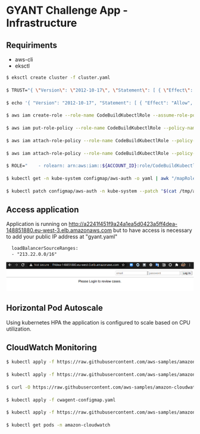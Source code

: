 # GYANT Challenge App - Infrastructure 

## Requiriments
- aws-cli
- eksctl

```sh
$ eksctl create cluster -f cluster.yaml

$ TRUST="{ \"Version\": \"2012-10-17\", \"Statement\": [ { \"Effect\": \"Allow\", \"Principal\": { \"AWS\": \"arn:aws:iam::627938768582:root\" }, \"Action\": \"sts:AssumeRole\" } ] }"

$ echo '{ "Version": "2012-10-17", "Statement": [ { "Effect": "Allow", "Action": "eks:Describe*", "Resource": "*" } ] }' > /tmp/iam-role-policy

$ aws iam create-role --role-name CodeBuildKubectlRole --assume-role-policy-document "$TRUST" --output text --query 'Role.Arn'

$ aws iam put-role-policy --role-name CodeBuildKubectlRole --policy-name eks-describe --policy-document file:///tmp/iam-role-policy

$ aws iam attach-role-policy --role-name CodeBuildKubectlRole --policy-arn arn:aws:iam::aws:policy/CloudWatchLogsFullAccess

$ aws iam attach-role-policy --role-name CodeBuildKubectlRole --policy-arn arn:aws:iam::aws:policy/AWSCodeBuildAdminAccess

$ ROLE="    - rolearn: arn:aws:iam::${ACCOUNT_ID}:role/CodeBuildKubectlRole\n      username: build\n      groups:\n        - system:masters"

$ kubectl get -n kube-system configmap/aws-auth -o yaml | awk "/mapRoles: \|/{print;print \"$ROLE\";next}1" > /tmp/aws-auth-patch.yml

$ kubectl patch configmap/aws-auth -n kube-system --patch "$(cat /tmp/aws-auth-patch.yml)"
```

## Access application

Application is running on http://a2241f451f9a24a1ea5d0423a5ff4dea-148851880.eu-west-3.elb.amazonaws.com but to have access is necessary to add your public IP address at "gyant.yaml"

```
  loadBalancerSourceRanges:
  - "213.22.0.0/16"
```
![app](app.png)

## Horizontal Pod Autoscale
Using kubernetes HPA the application is configured to scale based on CPU utilization.

## CloudWatch Monitoring
```sh
$ kubectl apply -f https://raw.githubusercontent.com/aws-samples/amazon-cloudwatch-container-insights/latest/k8s-deployment-manifest-templates/deployment-mode/daemonset/container-insights-monitoring/cloudwatch-namespace.yaml

$ kubectl apply -f https://raw.githubusercontent.com/aws-samples/amazon-cloudwatch-container-insights/latest/k8s-deployment-manifest-templates/deployment-mode/daemonset/container-insights-monitoring/cwagent/cwagent-serviceaccount.yaml

$ curl -O https://raw.githubusercontent.com/aws-samples/amazon-cloudwatch-container-insights/latest/k8s-deployment-manifest-templates/deployment-mode/daemonset/container-insights-monitoring/cwagent/cwagent-configmap.yaml

$ kubectl apply -f cwagent-configmap.yaml

$ kubectl apply -f https://raw.githubusercontent.com/aws-samples/amazon-cloudwatch-container-insights/latest/k8s-deployment-manifest-templates/deployment-mode/daemonset/container-insights-monitoring/cwagent/cwagent-daemonset.yaml

$ kubectl get pods -n amazon-cloudwatch
```